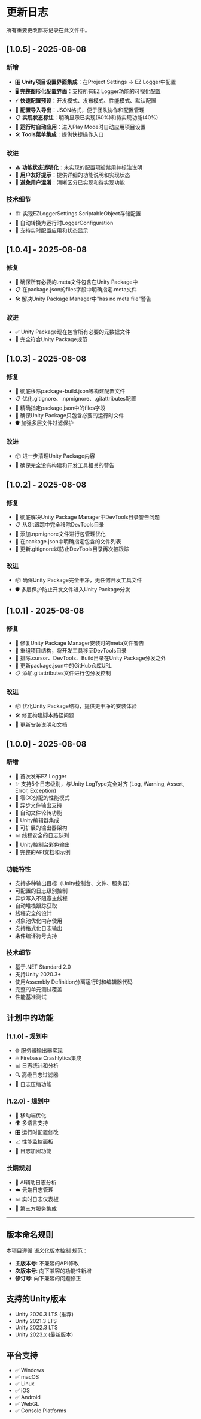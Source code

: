 # 更新日志

所有重要更改都将记录在此文件中。

## [1.0.5] - 2025-08-08

### 新增
- 🎛️ **Unity项目设置界面集成**：在Project Settings → EZ Logger中配置
- 🖥️ **完整图形化配置界面**：支持所有EZ Logger功能的可视化配置
- ⚡ **快速配置预设**：开发模式、发布模式、性能模式、默认配置
- 📁 **配置导入导出**：JSON格式，便于团队协作和配置管理
- 📋 **实现状态标注**：明确显示已实现(60%)和待实现功能(40%)
- 🔄 **运行时自动应用**：进入Play Mode时自动应用项目设置
- 🛠️ **Tools菜单集成**：提供快捷操作入口

### 改进
- ⚠️ **功能状态透明化**：未实现的配置项被禁用并标注说明
- 📝 **用户友好提示**：提供详细的功能说明和实现状态
- 🎯 **避免用户混淆**：清晰区分已实现和待实现功能

### 技术细节
- 🏗️ 实现EZLoggerSettings ScriptableObject存储配置
- 🔧 自动转换为运行时LoggerConfiguration
- 📱 支持实时配置应用和状态显示

## [1.0.4] - 2025-08-08

### 修复
- 🔧 确保所有必要的.meta文件包含在Unity Package中
- 📋 在package.json的files字段中明确指定.meta文件
- 🛠️ 解决Unity Package Manager中"has no meta file"警告

### 改进
- ✅ Unity Package现在包含所有必要的元数据文件
- 🎯 完全符合Unity Package规范

## [1.0.3] - 2025-08-08

### 修复
- 🚫 彻底移除package-build.json等构建配置文件
- 📋 优化.gitignore、.npmignore、.gitattributes配置
- 🔧 精确指定package.json中的files字段
- 📁 确保Unity Package只包含必要的运行时文件
- 🛡️ 加强多层文件过滤保护

### 改进
- 📦 进一步清理Unity Package内容
- 🎯 确保完全没有构建和开发工具相关的警告

## [1.0.2] - 2025-08-08

### 修复
- 🚫 彻底解决Unity Package Manager中DevTools目录警告问题
- 📋 从Git跟踪中完全移除DevTools目录
- 📁 添加.npmignore文件进行包管理优化
- 🔧 在package.json中明确指定包含的文件列表
- 📝 更新.gitignore以防止DevTools目录再次被跟踪

### 改进
- 📦 确保Unity Package完全干净，无任何开发工具文件
- 🛡️ 多层保护防止开发文件进入Unity Package分发

## [1.0.1] - 2025-08-08

### 修复
- 🔧 修复Unity Package Manager安装时的meta文件警告
- 📁 重组项目结构，将开发工具移至DevTools目录
- 🚫 排除.cursor、DevTools、Build目录在Unity Package分发之外
- 🔗 更新package.json中的GitHub仓库URL
- 📋 添加.gitattributes文件进行包分发控制

### 改进
- 📦 优化Unity Package结构，提供更干净的安装体验
- 🛠️ 修正构建脚本路径问题
- 📖 更新安装说明和文档

## [1.0.0] - 2025-08-08

### 新增
- 🎉 首次发布EZ Logger
- ✨ 支持5个日志级别，与Unity LogType完全对齐 (Log, Warning, Assert, Error, Exception)
- 🚀 零GC分配的性能模式
- 📁 异步文件输出支持
- 🔄 自动文件轮转功能
- 🎯 Unity编辑器集成
- 🔧 可扩展的输出器架构
- 📊 线程安全的日志队列
- 🎨 Unity控制台彩色输出
- 📝 完整的API文档和示例

### 功能特性
- 支持多种输出目标（Unity控制台、文件、服务器）
- 可配置的日志级别控制
- 异步写入不阻塞主线程
- 自动堆栈跟踪获取
- 线程安全的设计
- 对象池优化内存使用
- 支持格式化日志输出
- 条件编译符号支持

### 技术细节
- 基于.NET Standard 2.0
- 支持Unity 2020.3+
- 使用Assembly Definition分离运行时和编辑器代码
- 完整的单元测试覆盖
- 性能基准测试

## 计划中的功能

### [1.1.0] - 规划中
- 🌐 服务器输出器实现
- 🔥 Firebase Crashlytics集成
- 📊 日志统计和分析
- 🔍 高级日志过滤器
- 💾 日志压缩功能

### [1.2.0] - 规划中
- 📱 移动端优化
- 🌍 多语言支持
- 🎛️ 运行时配置修改
- 📈 性能监控面板
- 🔐 日志加密功能

### 长期规划
- 🤖 AI辅助日志分析
- ☁️ 云端日志管理
- 📊 实时日志仪表板
- 🔗 第三方服务集成

---

## 版本命名规则

本项目遵循 [语义化版本控制](https://semver.org/lang/zh-CN/) 规范：

- **主版本号**: 不兼容的API修改
- **次版本号**: 向下兼容的功能性新增
- **修订号**: 向下兼容的问题修正

## 支持的Unity版本

- Unity 2020.3 LTS (推荐)
- Unity 2021.3 LTS
- Unity 2022.3 LTS
- Unity 2023.x (最新版本)

## 平台支持

- ✅ Windows
- ✅ macOS  
- ✅ Linux
- ✅ iOS
- ✅ Android
- ✅ WebGL
- ✅ Console Platforms
